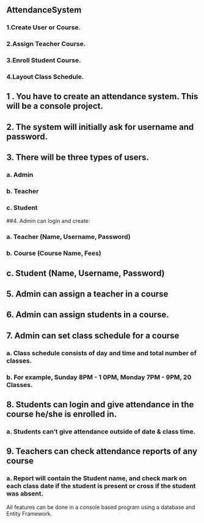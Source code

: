## AttendanceSystem
### 1.Create User or Course.
### 2.Assign Teacher Course.
### 3.Enroll Student Course.
### 4.Layout Class Schedule.

## 1 . You have to create an attendance system. This will be a console project.
## 2. The system will initially ask for username and password.
## 3. There will be three types of users.
###   a. Admin
###   b. Teacher
###   c. Student
##4. Admin can login and create:
###   a. Teacher (Name, Username, Password)
###   b. Course (Course Name, Fees)
## c. Student (Name, Username, Password)
## 5. Admin can assign a teacher in a course
## 6. Admin can assign students in a course.
## 7. Admin can set class schedule for a course
###   a. Class schedule consists of day and time and total number of classes.
###   b. For example, Sunday 8PM - 1 0PM, Monday 7PM - 9PM, 20 Classes.
## 8. Students can login and give attendance in the course he/she is enrolled in.
###   a. Students can’t give attendance outside of date & class time.
## 9. Teachers can check attendance reports of any course
###   a. Report will contain the Student name, and check mark on each class date if the student is present or cross if the student was absent.
<p>All features can be done in a console based program using a database and Entity Framework.</p>
